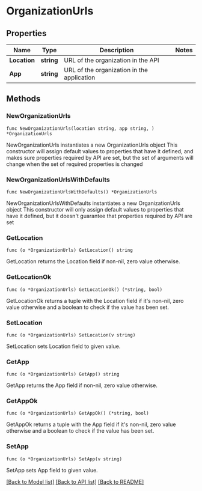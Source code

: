 # OrganizationUrls

## Properties

Name | Type | Description | Notes
------------ | ------------- | ------------- | -------------
**Location** | **string** | URL of the organization in the API | 
**App** | **string** | URL of the organization in the application | 

## Methods

### NewOrganizationUrls

`func NewOrganizationUrls(location string, app string, ) *OrganizationUrls`

NewOrganizationUrls instantiates a new OrganizationUrls object
This constructor will assign default values to properties that have it defined,
and makes sure properties required by API are set, but the set of arguments
will change when the set of required properties is changed

### NewOrganizationUrlsWithDefaults

`func NewOrganizationUrlsWithDefaults() *OrganizationUrls`

NewOrganizationUrlsWithDefaults instantiates a new OrganizationUrls object
This constructor will only assign default values to properties that have it defined,
but it doesn't guarantee that properties required by API are set

### GetLocation

`func (o *OrganizationUrls) GetLocation() string`

GetLocation returns the Location field if non-nil, zero value otherwise.

### GetLocationOk

`func (o *OrganizationUrls) GetLocationOk() (*string, bool)`

GetLocationOk returns a tuple with the Location field if it's non-nil, zero value otherwise
and a boolean to check if the value has been set.

### SetLocation

`func (o *OrganizationUrls) SetLocation(v string)`

SetLocation sets Location field to given value.


### GetApp

`func (o *OrganizationUrls) GetApp() string`

GetApp returns the App field if non-nil, zero value otherwise.

### GetAppOk

`func (o *OrganizationUrls) GetAppOk() (*string, bool)`

GetAppOk returns a tuple with the App field if it's non-nil, zero value otherwise
and a boolean to check if the value has been set.

### SetApp

`func (o *OrganizationUrls) SetApp(v string)`

SetApp sets App field to given value.



[[Back to Model list]](../README.md#documentation-for-models) [[Back to API list]](../README.md#documentation-for-api-endpoints) [[Back to README]](../README.md)


